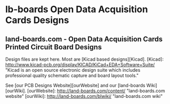 lb-boards Open Data Acquisition Cards Designs
=============================================

land-boards.com - Open Data Acquisition Cards Printed Circuit Board Designs
---------------------------------------------------------------------------

Design files are kept here. Most are [Kicad based designs][Kicad].
[Kicad]: http://www.kicad-pcb.org/display/KICAD/KiCad+EDA+Software+Suite/ "Kicad is an open source electronic design suite which includes professional quality schematic capture and board layout tools."

See [our PCB Designs Website][ourWebsite] and our [land-boards Wiki][ourWiki].
[ourWebsite]: http://land-boards.com/content/ "land-boards.com website"
[ourWiki]: http://land-boards.com/blwiki/ "land-boards.com wiki"
